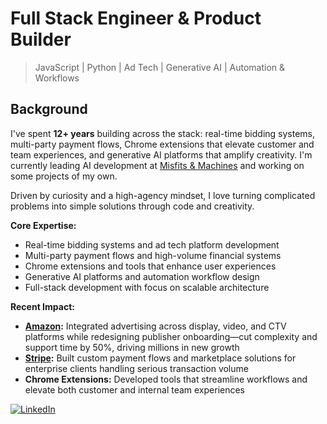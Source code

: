 # Full Stack Engineer & Product Builder

> JavaScript | Python | Ad Tech | Generative AI | Automation & Workflows

## Background
I've spent **12+ years** building across the stack: real-time bidding systems, multi-party payment flows, Chrome extensions that elevate customer and team experiences, and generative AI platforms that amplify creativity. I'm currently leading AI development at [Misfits & Machines](https://misfitsandmachines.com) and working on some projects of my own.

Driven by curiosity and a high-agency mindset, I love turning complicated problems into simple solutions through code and creativity.

**Core Expertise:** 
- Real-time bidding systems and ad tech platform development
- Multi-party payment flows and high-volume financial systems
- Chrome extensions and tools that enhance user experiences
- Generative AI platforms and automation workflow design
- Full-stack development with focus on scalable architecture

**Recent Impact:**
- **[Amazon](https://aps.amazon.com):** Integrated advertising across display, video, and CTV platforms while redesigning publisher onboarding—cut complexity and support time by 50%, driving millions in new growth
- **[Stripe](https://stripe.com):** Built custom payment flows and marketplace solutions for enterprise clients handling serious transaction volume
- **Chrome Extensions:** Developed tools that streamline workflows and elevate both customer and internal team experiences

[![LinkedIn](https://custom-icon-badges.demolab.com/badge/LinkedIn-0A66C2?logo=linkedin-white&logoColor=fff)](https://www.linkedin.com/in/jcottam/)
